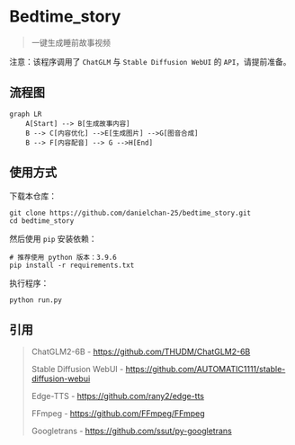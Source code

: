 # Bedtime_story

> 一键生成睡前故事视频

注意：该程序调用了 `ChatGLM` 与 `Stable Diffusion WebUI` 的 `API`，请提前准备。

## 流程图

```mermaid
graph LR
	A[Start] --> B[生成故事内容]
	B --> C[内容优化] -->E[生成图片] -->G[图音合成]
	B --> F[内容配音] --> G -->H[End]
```



## 使用方式

下载本仓库：

```shell
git clone https://github.com/danielchan-25/bedtime_story.git
cd bedtime_story
```

然后使用 `pip` 安装依赖：

```shell
# 推荐使用 python 版本：3.9.6
pip install -r requirements.txt
```

执行程序：

```shell
python run.py
```

## 引用

> ChatGLM2-6B -  https://github.com/THUDM/ChatGLM2-6B
>
> Stable Diffusion WebUI - https://github.com/AUTOMATIC1111/stable-diffusion-webui
>
> Edge-TTS - https://github.com/rany2/edge-tts
>
> FFmpeg - https://github.com/FFmpeg/FFmpeg
>
> Googletrans - https://github.com/ssut/py-googletrans

